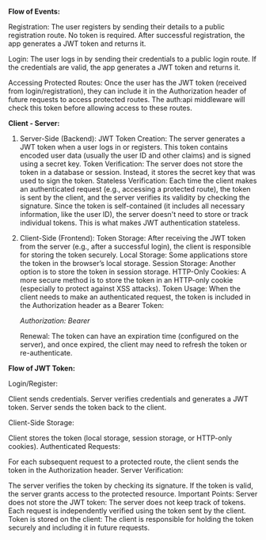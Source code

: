 **Flow of Events:**


Registration: The user registers by sending their details to a public registration route. No token is required. After successful registration, the app generates a JWT token and returns it.

Login: The user logs in by sending their credentials to a public login route. If the credentials are valid, the app generates a JWT token and returns it.

Accessing Protected Routes: Once the user has the JWT token (received from login/registration), they can include it in the Authorization header of future requests to access protected routes. The auth:api middleware will check this token before allowing access to these routes.

**Client - Server:**

1. Server-Side (Backend):
JWT Token Creation: The server generates a JWT token when a user logs in or registers. This token contains encoded user data (usually the user ID and other claims) and is signed using a secret key.
Token Verification: The server does not store the token in a database or session. Instead, it stores the secret key that was used to sign the token.
Stateless Verification: Each time the client makes an authenticated request (e.g., accessing a protected route), the token is sent by the client, and the server verifies its validity by checking the signature. Since the token is self-contained (it includes all necessary information, like the user ID), the server doesn't need to store or track individual tokens. This is what makes JWT authentication stateless.

2. Client-Side (Frontend):
Token Storage: After receiving the JWT token from the server (e.g., after a successful login), the client is responsible for storing the token securely.
Local Storage: Some applications store the token in the browser’s local storage.
Session Storage: Another option is to store the token in session storage.
HTTP-Only Cookies: A more secure method is to store the token in an HTTP-only cookie (especially to protect against XSS attacks).
Token Usage: When the client needs to make an authenticated request, the token is included in the Authorization header as a Bearer Token:

   _Authorization: Bearer <JWT>_

    Renewal: The token can have an expiration time (configured on the server), and once expired, the client may need to refresh the token or re-authenticate.

**Flow of JWT Token:**

Login/Register:

Client sends credentials.
Server verifies credentials and generates a JWT token.
Server sends the token back to the client.

Client-Side Storage:

Client stores the token (local storage, session storage, or HTTP-only cookies).
Authenticated Requests:

For each subsequent request to a protected route, the client sends the token in the Authorization header.
Server Verification:

The server verifies the token by checking its signature. If the token is valid, the server grants access to the protected resource.
Important Points:
Server does not store the JWT token: The server does not keep track of tokens. Each request is independently verified using the token sent by the client.
Token is stored on the client: The client is responsible for holding the token securely and including it in future requests.
